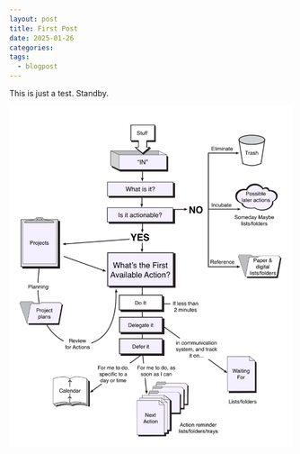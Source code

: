 ```yaml
---
layout: post
title: First Post
date: 2025-01-26
categories: 
tags:
  - blogpost
---
```

This is just a test. Standby.

![blah](/assets/images/gtd.png)